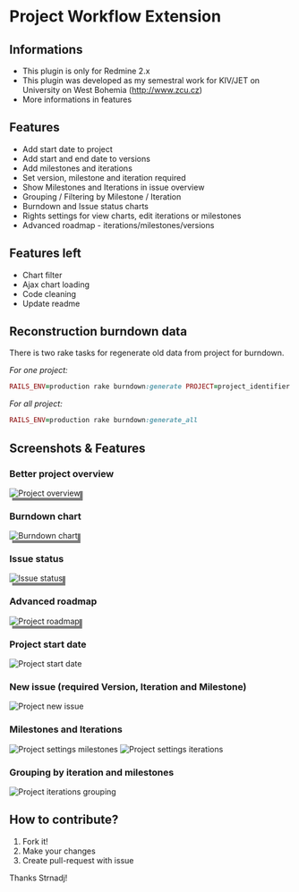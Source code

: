 # Project Workflow Extension

## Informations

* This plugin is only for Redmine 2.x
* This plugin was developed as my semestral work for KIV/JET on
  University on West Bohemia (http://www.zcu.cz)
* More informations in features

## Features

* Add start date to project
* Add start and end date to versions
* Add milestones and iterations
* Set version, milestone and iteration required
* Show Milestones and Iterations in issue overview
* Grouping / Filtering by Milestone / Iteration
* Burndown and Issue status charts
* Rights settings for view charts, edit iterations or milestones
* Advanced roadmap - iterations/milestones/versions

## Features left

* Chart filter
* Ajax chart loading
* Code cleaning
* Update readme

## Reconstruction burndown data

There is two rake tasks for regenerate old data from project for
burndown.

*For one project:*

```ruby
RAILS_ENV=production rake burndown:generate PROJECT=project_identifier
```

*For all project:*

```ruby
RAILS_ENV=production rake burndown:generate_all
```

## Screenshots &amp; Features

### Better project overview

<img src="https://raw.github.com/Strnadj/redmine13_project_workflow_extension/master/readme_data/overview.png" alt="Project overview"  style="box-shadow: 5px 5px rgba(0, 0, 0, .5);" />

### Burndown chart
<img src="https://raw.github.com/Strnadj/redmine13_project_workflow_extension/master/readme_data/burndown.png" alt="Burndown chart"  style="box-shadow: 5px 5px rgba(0, 0, 0, .5);" />

### Issue status
<img src="https://raw.github.com/Strnadj/redmine13_project_workflow_extension/master/readme_data/issue_status.png" alt="Issue status"  style="box-shadow: 5px 5px rgba(0, 0, 0, .5);" />

### Advanced roadmap

<img src="https://raw.github.com/Strnadj/redmine13_project_workflow_extension/master/readme_data/roadmap.png" alt="Project roadmap"  style="box-shadow: 5px 5px rgba(0, 0, 0, .5);" />

### Project start date

<img src="https://raw.github.com/Strnadj/redmine13_project_workflow_extension/master/readme_data/project.png" alt="Project start date" />

### New issue (required Version, Iteration and Milestone)

<img src="https://raw.github.com/Strnadj/redmine13_project_workflow_extension/master/readme_data/new_issue.png" alt="Project new issue" />

### Milestones and Iterations

<img src="https://raw.github.com/Strnadj/redmine13_project_workflow_extension/master/readme_data/milestones.png" alt="Project settings milestones" />

<img src="https://raw.github.com/Strnadj/redmine13_project_workflow_extension/master/readme_data/iterations.png" alt="Project settings iterations" />

### Grouping by iteration and milestones

<img src="https://raw.github.com/Strnadj/redmine13_project_workflow_extension/master/readme_data/grouping.png" alt="Project iterations grouping" />

## How to contribute?

1. Fork it!
2. Make your changes
3. Create pull-request with issue

Thanks Strnadj!
